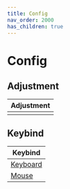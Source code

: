 ```yaml
---
title: Config
nav_order: 2000
has_children: true
---
```



# Config


## Adjustment

| Adjustment |
| ---------- |
|  |


## Keybind

| Keybind |
| --- |
| [Keyboard](https://samwhelp.github.io/kde-adjustment/read/config/keybind.html) |
| [Mouse](https://samwhelp.github.io/kde-adjustment/read/config/mousebind.html) |
